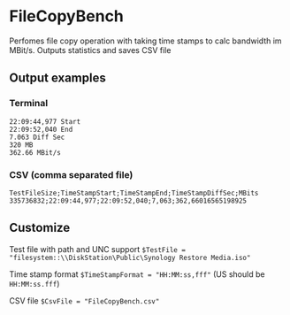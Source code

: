 # FileCopyBench
Perfomes file copy operation with taking time stamps to calc bandwidth im MBit/s. Outputs statistics and saves CSV file

## Output examples
### Terminal
```
22:09:44,977 Start
22:09:52,040 End
7.063 Diff Sec
320 MB
362.66 MBit/s
```

### CSV (comma separated file)
```
TestFileSize;TimeStampStart;TimeStampEnd;TimeStampDiffSec;MBits
335736832;22:09:44,977;22:09:52,040;7,063;362,66016565198925
```
## Customize

Test file with path and UNC support ```$TestFile = "filesystem::\\DiskStation\Public\Synology Restore Media.iso"``` 

Time stamp format ```$TimeStampFormat = "HH:MM:ss,fff"``` (US should be ```HH:MM:ss.fff```)

CSV file ```$CsvFile = "FileCopyBench.csv"```
